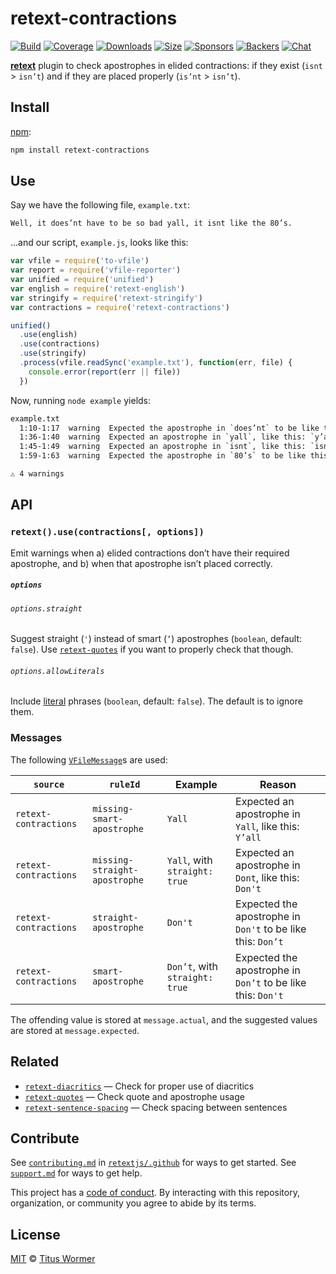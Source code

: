 # retext-contractions

[![Build][build-badge]][build]
[![Coverage][coverage-badge]][coverage]
[![Downloads][downloads-badge]][downloads]
[![Size][size-badge]][size]
[![Sponsors][sponsors-badge]][collective]
[![Backers][backers-badge]][collective]
[![Chat][chat-badge]][chat]

[**retext**][retext] plugin to check apostrophes in elided contractions: if they
exist (`isnt` > `isn’t`) and if they are placed properly (`is’nt` > `isn’t`).

## Install

[npm][]:

```sh
npm install retext-contractions
```

## Use

Say we have the following file, `example.txt`:

```txt
Well, it does’nt have to be so bad yall, it isnt like the 80’s.
```

…and our script, `example.js`, looks like this:

```js
var vfile = require('to-vfile')
var report = require('vfile-reporter')
var unified = require('unified')
var english = require('retext-english')
var stringify = require('retext-stringify')
var contractions = require('retext-contractions')

unified()
  .use(english)
  .use(contractions)
  .use(stringify)
  .process(vfile.readSync('example.txt'), function(err, file) {
    console.error(report(err || file))
  })
```

Now, running `node example` yields:

```txt
example.txt
  1:10-1:17  warning  Expected the apostrophe in `does’nt` to be like this: `doesn’t`  retext-contractions  retext-contractions
  1:36-1:40  warning  Expected an apostrophe in `yall`, like this: `y’all`             retext-contractions  retext-contractions
  1:45-1:49  warning  Expected an apostrophe in `isnt`, like this: `isn’t`             retext-contractions  retext-contractions
  1:59-1:63  warning  Expected the apostrophe in `80’s` to be like this: `’80s`        retext-contractions  retext-contractions

⚠ 4 warnings
```

## API

### `retext().use(contractions[, options])`

Emit warnings when a) elided contractions don’t have their required apostrophe,
and b) when that apostrophe isn’t placed correctly.

##### `options`

###### `options.straight`

Suggest straight (`'`) instead of smart (`’`) apostrophes (`boolean`, default:
`false`).
Use [`retext-quotes`][quotes] if you want to properly check that though.

###### `options.allowLiterals`

Include [literal][] phrases (`boolean`, default: `false`).
The default is to ignore them.

### Messages

The following [`VFileMessage`][message]s are used:

| `source` | `ruleId` | Example | Reason |
| -------- | -------- | ------- | ------ |
| `retext-contractions` | `missing-smart-apostrophe` | `Yall` | Expected an apostrophe in `Yall`, like this: `Y’all` |
| `retext-contractions` | `missing-straight-apostrophe` | `Yall`, with `straight: true` | Expected an apostrophe in `Dont`, like this: `Don't` |
| `retext-contractions` | `straight-apostrophe` | `Don't` | Expected the apostrophe in `Don't` to be like this: `Don’t` |
| `retext-contractions` | `smart-apostrophe` | `Don’t`, with `straight: true` | Expected the apostrophe in `Don’t` to be like this: `Don't` |

The offending value is stored at `message.actual`, and the suggested values are
stored at `message.expected`.

## Related

*   [`retext-diacritics`](https://github.com/retextjs/retext-diacritics)
    — Check for proper use of diacritics
*   [`retext-quotes`](https://github.com/retextjs/retext-quotes)
    — Check quote and apostrophe usage
*   [`retext-sentence-spacing`](https://github.com/retextjs/retext-sentence-spacing)
    — Check spacing between sentences

## Contribute

See [`contributing.md`][contributing] in [`retextjs/.github`][health] for ways
to get started.
See [`support.md`][support] for ways to get help.

This project has a [code of conduct][coc].
By interacting with this repository, organization, or community you agree to
abide by its terms.

## License

[MIT][license] © [Titus Wormer][author]

<!-- Definitions -->

[build-badge]: https://img.shields.io/travis/retextjs/retext-contractions.svg

[build]: https://travis-ci.org/retextjs/retext-contractions

[coverage-badge]: https://img.shields.io/codecov/c/github/retextjs/retext-contractions.svg

[coverage]: https://codecov.io/github/retextjs/retext-contractions

[downloads-badge]: https://img.shields.io/npm/dm/retext-contractions.svg

[downloads]: https://www.npmjs.com/package/retext-contractions

[size-badge]: https://img.shields.io/bundlephobia/minzip/retext-contractions.svg

[size]: https://bundlephobia.com/result?p=retext-contractions

[sponsors-badge]: https://opencollective.com/unified/sponsors/badge.svg

[backers-badge]: https://opencollective.com/unified/backers/badge.svg

[collective]: https://opencollective.com/unified

[chat-badge]: https://img.shields.io/badge/chat-spectrum-7b16ff.svg

[chat]: https://spectrum.chat/unified/retext

[npm]: https://docs.npmjs.com/cli/install

[health]: https://github.com/retextjs/.github

[contributing]: https://github.com/retextjs/.github/blob/HEAD/contributing.md

[support]: https://github.com/retextjs/.github/blob/HEAD/support.md

[coc]: https://github.com/retextjs/.github/blob/HEAD/code-of-conduct.md

[license]: license

[author]: https://wooorm.com

[retext]: https://github.com/retextjs/retext

[quotes]: https://github.com/retextjs/retext-quotes

[literal]: https://github.com/syntax-tree/nlcst-is-literal

[message]: https://github.com/vfile/vfile-message
